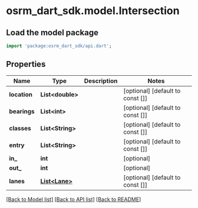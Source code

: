 # osrm_dart_sdk.model.Intersection

## Load the model package
```dart
import 'package:osrm_dart_sdk/api.dart';
```

## Properties
Name | Type | Description | Notes
------------ | ------------- | ------------- | -------------
**location** | **List&lt;double&gt;** |  | [optional] [default to const []]
**bearings** | **List&lt;int&gt;** |  | [optional] [default to const []]
**classes** | **List&lt;String&gt;** |  | [optional] [default to const []]
**entry** | **List&lt;String&gt;** |  | [optional] [default to const []]
**in_** | **int** |  | [optional] 
**out_** | **int** |  | [optional] 
**lanes** | [**List&lt;Lane&gt;**](Lane.md) |  | [optional] [default to const []]

[[Back to Model list]](../README.md#documentation-for-models) [[Back to API list]](../README.md#documentation-for-api-endpoints) [[Back to README]](../README.md)


